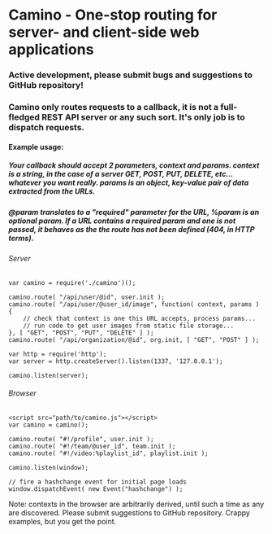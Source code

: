 # Camino - One-stop routing for server- and client-side web applications
### Active development, please submit bugs and suggestions to GitHub repository!

### Camino only routes requests to a callback, it is not a full-fledged REST API server or any such sort. It's only job is to dispatch requests.

#### Example usage:

##### Your callback should accept 2 parameters, context and params. context is a string, in the case of a server GET, POST, PUT, DELETE, etc... whatever you want really.  params is an object, key-value pair of data extracted from the URLs.

##### @param translates to a "required" parameter for the URL, %param is an optional param. If a URL contains a required param and one is not passed, it behaves as the the route has not been defined (404, in HTTP terms).

###### Server
    var camino = require('./camino')();

    camino.route( "/api/user/@id", user.init );
    camino.route( "/api/user/@user_id/image", function( context, params ) {
    	// check that context is one this URL accepts, process params...
        // run code to get user images from static file storage...
    }, [ "GET", "POST", "PUT", "DELETE" ] );
    camino.route( "/api/organization/@id", org.init, [ "GET", "POST" ] );

    var http = require('http');
    var server = http.createServer().listen(1337, '127.0.0.1');

    camino.listen(server);

###### Browser
    <script src="path/to/camino.js"></script>
    var camino = camino();

    camino.route( "#!/profile", user.init );
    camino.route( "#!/team/@user_id", team.init );
    camino.route( "#!/video:%playlist_id", playlist.init );

    camino.listen(window);

    // fire a hashchange event for initial page loads
    window.dispatchEvent( new Event("hashchange") );

Note: contexts in the browser are arbitrarily derived, until such a time as any are discovered. Please submit suggestions to GitHub repository.
Crappy examples, but you get the point.